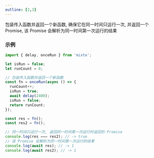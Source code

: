 ```yaml
---
outline: [2,3]
---
```


包装传入函数并返回一个新函数, 确保它在同一时间只运行一次, 并返回一个 Promise, 该 Promise 会解析为同一时间第一次运行的结果

### 示例

```ts twoslash
import { delay, onceRun } from 'mixte';

let isRun = false;
let runCount = 0;

// 包装传入函数并返回一个新函数
const fn = onceRun(async () => {
  runCount++;
  isRun = true;
  await delay(2400);
  isRun = false;
  return runCount;
});

const res = fn();
const res2 = fn();

// 同一时间只运行一次, 返回同一时间第一次运行时返回的 Promise
console.log(res === res2); // -> true
// 该 Promise 会解析为同一时间第一次运行的结果
console.log(await res); // -> 1
console.log(await res2); // -> 1
```

